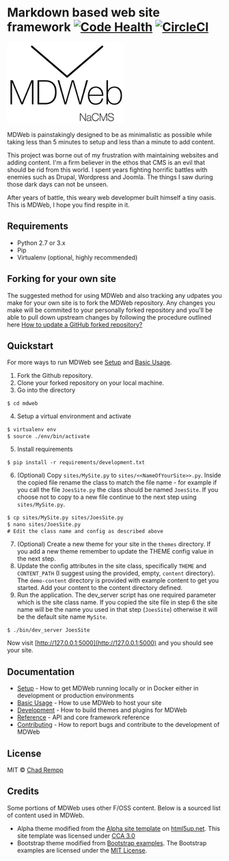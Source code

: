# Markdown based web site framework [![Code Health](https://landscape.io/github/crempp/mdweb/feature/PylintCleanup/landscape.svg?style=flat)](https://landscape.io/github/crempp/mdweb/feature/PylintCleanup) [![CircleCI](https://circleci.com/gh/crempp/mdweb/tree/develop.svg?style=svg)](https://circleci.com/gh/crempp/mdweb/tree/develop)

![Demo](docs/images/MDWeb_logo_275x190.png?raw=true)

MDWeb is painstakingly designed to be as minimalistic as possible while taking 
less than 5 minutes to setup and less than a minute to add content.

This project was borne out of my frustration with maintaining websites and 
adding content. I'm a firm believer in the ethos that CMS is an evil that 
should be rid from this world. I spent years fighting horrific battles with 
enemies such as Drupal, Wordpress and Joomla. The things I saw during those
dark days can not be unseen.

After years of battle, this weary web developmer built himself a tiny oasis.
This is MDWeb, I hope you find respite in it.

## Requirements


* Python 2.7 or 3.x
* Pip
* Virtualenv (optional, highly recommended)

## Forking for your own site


The suggested method for using MDWeb and also tracking any udpates you make for
your own site is to fork the MDWeb repository. Any changes you make will be
commited to your personally forked repository and you'll be able to pull down
upstream changes by following the procedure outlined here 
[How to update a GitHub forked repository?](http://stackoverflow.com/a/7244456/1436323)

## Quickstart


For more ways to run MDWeb see [Setup](docs/setup.md) and [Basic Usage](docs/basic_usage.md).

1. Fork the Github repository.
2. Clone your forked repository on your local machine.
3. Go into the directory
```
$ cd mdweb
```
4. Setup a virtual environment and activate
```
$ virtualenv env
$ source ./env/bin/activate
```
5. Install requirements
```
$ pip install -r requirements/development.txt
```
6. (Optional) Copy `sites/MySite.py` to `sites/<<NameOfYourSite>>.py`. Inside the copied file rename the class to match the file name - for example if you call the file `JoesSite.py` the class should be named `JoesSite`. If you choose not to copy to a new file continue to the next step using `sites/MySite.py`.
```
$ cp sites/MySite.py sites/JoesSite.py
$ nano sites/JoesSite.py
# Edit the class name and config as described above
```
7. (Optional) Create a new theme for your site in the `themes` directory. If you add a new theme remember to update the THEME config value in the next step.
8. Update the config attributes in the site class, specifically `THEME` and `CONTENT_PATH` (I suggest using the provided, empty, `content` directory). The `demo-content` directory is provided with example content to get you started. Add your content to the content directory defined.
9. Run the application. The dev_server script has one required parameter which is the site class name. If you copied the site file in step 6 the site name will be the name you used in that step (`JoesSite`) otherwise it will be the default site name `MySite`.
```
$ ./bin/dev_server JoesSite
```

Now visit [http://127.0.0.1:5000](http://127.0.0.1:5000) and you should see your site.

## Documentation

* [Setup](docs/setup.md) - How to get MDWeb running locally or in Docker either in development or production environments
* [Basic Usage](docs/basic_usage.md) - How to use MDWeb to host your site
* [Development](docs/development.md) - How to build themes and plugins for MDWeb
* [Reference](docs/reference.md) - API and core framework reference
* [Contributing](docs/contributing.md) - How to report bugs and contribute to the development of MDWeb

## License

MIT © [Chad Rempp](https://github.com/crempp/mdweb/blob/master/LICENSE.txt)

## Credits

Some portions of MDWeb uses other F/OSS content. Below is a sourced list of content used in MDWeb.
* Alpha theme modified from the [Alpha site template](http://html5up.net/alpha) on [html5up.net](http://html5up.net).
This site template was licensed under [CCA 3.0](html5up.net/license)
* Bootstrap theme modified from [Bootstrap examples](http://getbootstrap.com/getting-started/#examples).
The Bootstrap examples are licensed under the [MIT License](https://github.com/twbs/bootstrap/blob/master/LICENSE).
